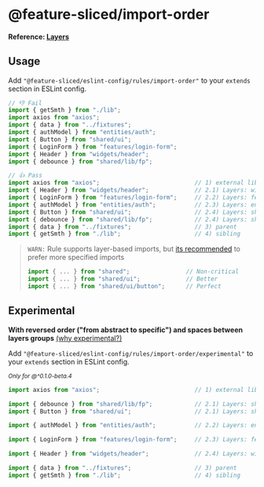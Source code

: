 # @feature-sliced/import-order

#### Reference: [Layers](https://feature-sliced.design/docs/reference/layers)

## Usage

Add `"@feature-sliced/eslint-config/rules/import-order"` to your `extends` section in ESLint config.

```js
// 👎 Fail
import { getSmth } from "./lib";
import axios from "axios";
import { data } from "../fixtures";
import { authModel } from "entities/auth";
import { Button } from "shared/ui";
import { LoginForm } from "features/login-form";
import { Header } from "widgets/header";
import { debounce } from "shared/lib/fp";

// 👍 Pass
import axios from "axios";                           // 1) external libs
import { Header } from "widgets/header";             // 2.1) Layers: widgets
import { LoginForm } from "features/login-form";     // 2.2) Layers: features
import { authModel } from "entities/auth";           // 2.3) Layers: entities
import { Button } from "shared/ui";                  // 2.4) Layers: shared
import { debounce } from "shared/lib/fp";            // 2.4) Layers: shared
import { data } from "../fixtures";                  // 3) parent
import { getSmth } from "./lib";                     // 4) sibling
```

> `WARN:` Rule supports layer-based imports, but [its recommended](../public-api) to prefer more specified imports
>
> ```js
> import { ... } from "shared";                // Non-critical
> import { ... } from "shared/ui";             // Better
> import { ... } from "shared/ui/button";      // Perfect
> ```

## Experimental

**With reversed order ("from abstract to specific") and spaces between layers groups**
[(why experimental?)](https://github.com/feature-sliced/eslint-config/issues/85)

Add `"@feature-sliced/eslint-config/rules/import-order/experimental"` to your `extends` section in ESLint config.

<sup>*Only for @^0.1.0-beta.4*</sup>

```js
import axios from "axios";                           // 1) external libs

import { debounce } from "shared/lib/fp";            // 2.1) Layers: shared
import { Button } from "shared/ui";                  // 2.1) Layers: shared

import { authModel } from "entities/auth";           // 2.2) Layers: entities

import { LoginForm } from "features/login-form";     // 2.3) Layers: features

import { Header } from "widgets/header";             // 2.4) Layers: widgets

import { data } from "../fixtures";                  // 3) parent
import { getSmth } from "./lib";                     // 4) sibling
```
